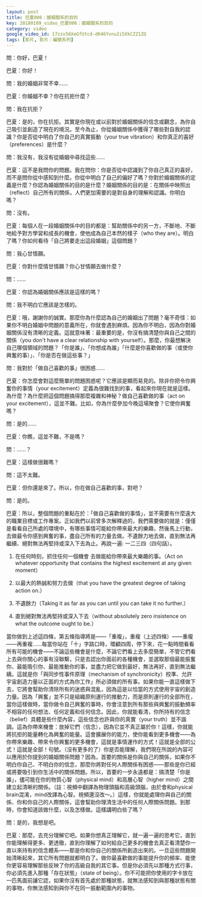 ```yaml
---
layout: post
title: 巴夏006：婚姻關系的目的
key: 20180109_video_巴夏006：婚姻關系的目的
category: video
google_video_id: 17zzv56XeGfUtcd-dK46Yvnu2i5XkCZZ1ZQ
tags: [影片, 影片｜編號系列]
---
```



問：你好，巴夏！

巴夏：你好！

問：我的婚姻非常不幸……

巴夏：你婚姻不幸？你在抗拒什麼？

問：我在抗拒？

巴夏：是的，你在抗拒。其實是你現在或以前對於婚姻關係的信念或觀念，為你自己吸引並創造了現在的境況。至今為止，你從婚姻關係中獲得了哪些對自我的認識？你是否從中明白了你自己的真實振動（your true vibration）和你真正的喜好（preferences）是什麼？

問：我沒有，我沒有從婚姻中尋找這些……

巴夏：這不是我問你的問題。我在問你：你是否從中認識到了你自己真正的喜好，而不是問你從中感知到什麼。你從中明白了自己的偏好了嗎？你對於婚姻關係的定義是什麼？你認為婚姻關係的目的是什麼？婚姻關係的目的是：在關係中映照出（reflect）自己所有的關係，人們更加需要的是對自身的理解和認識。你明白嗎？

問：沒有。

巴夏：每個人在一段婚姻關係中的目的都是：幫助關係中的另一方，不斷地、不斷地給予對方學習和成長的機會，使他成為自己本然的樣子（who they are）。明白了嗎？你如何看待「自己將要走出這段婚姻」這個問題？

問：我心甘情願。

巴夏：你對什麼情甘情願？你心甘情願去做什麼？

問：……

巴夏：你認為婚姻關係應該是這樣的嗎？

問：我不明白它應該是怎樣的。

巴夏：哦，謝謝你的誠實。那麼你為什麼認為自己的婚姻出了問題？毫不奇怪：如果你不明白婚姻中問題的意義所在，你就會遇到麻煩。因為你不明白，因為你對婚姻關係沒有清晰的定義。這就意味著：最重要的是，你沒有搞清楚你與自己之間的關係（you don't have a clear relationship with yourself）。那麼，你最想解決自己哪個領域的問題？「你是誰」、「你想成為誰」「什麼是你喜歡做的事（或使你興奮的事）」、「你是否在做這些事？」

問：我對於「做自己喜歡的事」很困惑……

巴夏：你怎麼會對這麼簡單的問題困惑呢？它應該是顯而易見的。除非你把令你興奮你的事情（your excitement）定義為很難找到的事，看起來你現在就是這樣。為什麼？為什麼把這個問題搞得那麼複雜和神秘？做自己喜歡做的事（act on your excitement），這並不難。比如，你為什麼參加今晚這場聚會？它使你興奮嗎？

問：是的……

巴夏：你瞧，這並不難，不是嗎？

問：……？

巴夏：這樣做很難嗎？

問：這不太難。

巴夏：但你還是來了。所以，你在做自己喜歡的事，對吧？

問：是的。

巴夏：所以，整個問題的重點在於：「做自己喜歡做的事情」，並不需要有什麼遠大的職業目標或工作專案。正如我們以前曾多次解釋過的，我們需要做的就是：僅僅是看看自己所處的環境中，有哪些事情可能給你帶來最大的樂趣，然後馬上行動，去做最令你感到興奮的事，盡自己所有的力量去做。不遺餘力地去做，直到無法再繼續、絕對無法再堅持或深入下去為止。再說一遍: 一二三四（四句話）。

1. 在任何時刻，抓住任何一個機會 去做能給你帶來最大樂趣的事。（Act on whatever opportunity that contains the highest excitement at any given moment）

2. 以最大的熱誠和努力去做（that you have the greatest degree of taking action on.）

3. 不遺餘力（Taking it as far as you can until you can take it no further.）

4. 直到絕對無法再堅持或深入下去（without absolutely zero insistence on what the outcome ought to be.）

當你做到上述這四條，第五條指導將是——「重複」，重複（上述四條）——重複——再重複……每當你站在「十」字路口時，環顧四周，停下來，花一點時間看看所有可能的機會——不論這些機會是什麼，不論它們看上去多麼簡單，不管它們看上去與你關心的事有沒聯繫，只是去認出你面前的各種機會，並選取那個最能振奮你、最能吸引你、最能推動你的事，並盡力把它做到最好，無法再好，直到無法繼續。這就是你「與同步性事件原理（mechanism of synchronicity）校準、允許宇宙創造力量以正面的方式為你工作」所必須做的所有事。如果你能一直這樣做下去，它將會幫助你清除所有的迷惑與混亂，因為這是以恰當的方式使用宇宙的創造力量。因為「興奮」並不只是組織原則運行的推動力，而是原則運行的全部所在，當你這樣做時，當你做令自己興奮的事時，你會注意到所有那些與興奮的振動頻率不相容的任何想法、任何定義和任何信念。因此，你就能看清，你所持有的信念（belief）具體是些什麼內容，這些信念也許與你的真實（your truth）並不諧調。這為你帶來機會：放掉它們（信念），因為它並不真正屬於你！這樣，你就能將抗拒的能量轉化為興奮的能量。這會擴展你的能力，使你能看到更多機會——為你帶來樂趣、帶來令你興奮的更多機會，這就是事情運作的方式！這就是全部的公式！這就是全部！句號。（沒有更多的了）你是否能理解，我們現在所說的內容可以應用於你提到的婚姻關係問題？因為，首要的關係是你與自己的關係，如果你不明白你自己、不明白你的信念，那麼你將對任何人際關係有困惑——那些是你已經或將要吸引到你生活中的關係問題。所以，首要的一步永遠都是：搞清楚「你是誰」，儘可能在你的物質心智（physical mind）和高層心智（higher mind）之間建立起清晰的關係。（註：視頻中翻譯為物理頭腦和高級頭腦，由於會和physical brain混淆，mind改譯為心智。視頻還沒改～。）這樣，你就能處理你與自己的關係、你和你自己的人際關係，這會幫助你理清生活中的任何人際關係問題。到那時，你會知道該做什麼，以及怎樣做。這樣講明白些了嗎？

問：是的，我想是吧。

巴夏：那麼，去充分理解它吧。如果你想真正理解它，就一遍一遍的思考它，直到你能理解得更多、更透徹，直到你理解了如何給自己更多的機會去真正看清楚你一直以來持有的信念體系——那是你和你自己的關係所創造出來的。一旦這些問題開始清晰起來，其它所有問題就都明白了。做你最喜歡做的事能提升你的頻率、能使你更容易理解那些反映了你的高級自我的其它事。但是你必須先以那種方式行事，你必須先進入那種「存在狀態」（state of being）。你不可能把你使用的字卡放在一匹馬面前讓它認，如果你沒有首先處於那種狀態，就無法感知到與那種狀態有關的事物，你無法感知到與你不在同一振動範圍內的事物。
